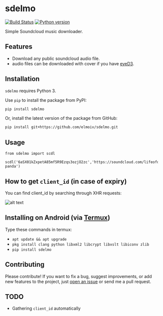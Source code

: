 # sdelmo
[![Build Status](https://api.travis-ci.org/elmoiv/sdelmo.svg?branch=master)](https://travis-ci.org/elmoiv/sdelmo)
[![Python version](https://img.shields.io/badge/python-3.6-blue.svg)](https://pypi.org/project/sdelmo/)

Simple Soundcloud music downloader.

## Features
* Download any public soundcloud audio file.
* audio files can be downloaded with cover if you have [eyeD3](https://eyed3.readthedocs.io/).

## Installation
`sdelmo` requires Python 3.

Use `pip` to install the package from PyPI:

```bash
pip install sdelmo
```

Or, install the latest version of the package from GitHub:

```bash
pip install git+https://github.com/elmoiv/sdelmo.git
```

## Usage
```
from sdelmo import scdl

scdl('6aSX01kZxpetA85mf5R9Ezqs3ozjO2zc','https://soundcloud.com/lifeofdesiigner/desiigner-panda')
```

## How to get `client_id` (in case of expiry)

You can find client_id by searching through XHR requests:

![alt text](https://i.imgur.com/Xl3JnuP.png)

## Installing on Android (via [Termux](https://termux.com/))

Type these commands in termux:

* `apt update && apt upgrade`
* `pkg install clang python libxml2 libcrypt libxslt libiconv zlib`
* `pip install sdelmo`

## Contributing
Please contribute! If you want to fix a bug, suggest improvements, or add new features to the project, just [open an issue](https://github.com/elmoiv/sdelmo/issues) or send me a pull request.

## TODO
* Gathering `client_id` automatically

